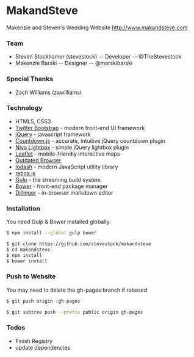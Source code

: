 # MakandSteve
Makenzie and Steven's Wedding Website http://www.makandsteve.com

### Team
* Steven Stockhamer (stevestock) -- Developer -- @TheStevestock
* Makenzie Barski   -- Designer  -- @marskibarski

### Special Thanks
* Zach Williams (zawilliams)

### Technology
* HTML5, CSS3
* [Twitter Bootstrap](http://getbootstrap.com) - modern front-end UI framework
* [jQuery](https://jquery.com) - javascript framework
* [Countdown.js](http://countdownjs.org) - accurate, intuitive jQuery countdown plugin
* [Nivo Lightbox](https://github.com/gilbitron/Nivo-Lightbox) - simple jQuery lightbox plugin
* [Leaflet](http://leafletjs.com) - mobile-friendly interactive maps
* [Outdated Browser](http://outdatedbrowser.com/)
* [lodash](https://lodash.com) - modern JavaScript utility library
* [retina.js](http://imulus.github.io/retinajs/)
* [Gulp](http://gulpjs.com) - the streaming build system
* [Bower](http://bower.io) - front-end package manager
* [Dillinger](http://dillinger.io) - in-browser markdown editor

### Installation

You need Gulp & Bower installed globally:

```sh
$ npm install --global gulp bower
```

```sh
$ git clone https://github.com/stevestock/makandsteve
$ cd makandsteve
$ npm install
$ bower install
```

### Push to Website

You may need to delete the gh-pages branch if rebased

```sh
$ git push origin :gh-pages
```

```sh
$ git subtree push --prefix public origin gh-pages
```

### Todos
 - Finish Registry
 - update dependencies
